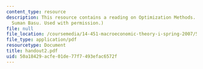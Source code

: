 ```yaml
---
content_type: resource
description: This resource contains a reading on Optimization Methods. (Courtesy of
  Suman Basu. Used with permission.)
file: null
file_location: /coursemedia/14-451-macroeconomic-theory-i-spring-2007/50a18429acfe01de77f7493efac6572f_handout2.pdf
file_type: application/pdf
resourcetype: Document
title: handout2.pdf
uid: 50a18429-acfe-01de-77f7-493efac6572f
---
```

